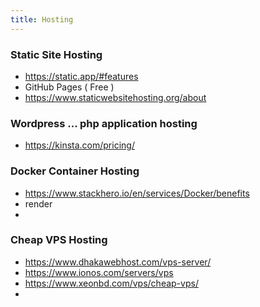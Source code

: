```yaml
---
title: Hosting
---
```


### Static Site Hosting

- https://static.app/#features
- GitHub Pages ( Free )
- https://www.staticwebsitehosting.org/about

### Wordpress ... php application hosting 

- https://kinsta.com/pricing/


### Docker Container Hosting 

- https://www.stackhero.io/en/services/Docker/benefits
- render
- 

### Cheap VPS Hosting

- https://www.dhakawebhost.com/vps-server/
- https://www.ionos.com/servers/vps
- https://www.xeonbd.com/vps/cheap-vps/
- 